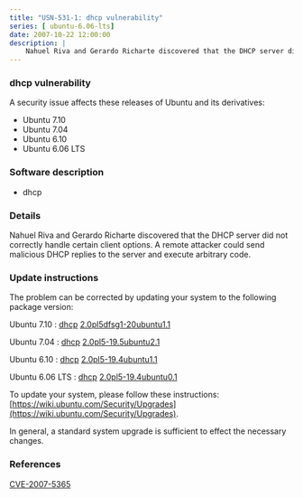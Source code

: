 ```yaml
---
title: "USN-531-1: dhcp vulnerability"
series: [ ubuntu-6.06-lts]
date: 2007-10-22 12:00:00
description: |
    Nahuel Riva and Gerardo Richarte discovered that the DHCP server did not correctly handle certain client options.  A remote attacker could send malicious DHCP replies to the server and execute arbitrary code. 
--- 
```

 
### dhcp vulnerability

A security issue affects these releases of Ubuntu and its derivatives:

* Ubuntu 7.10
* Ubuntu 7.04
* Ubuntu 6.10
* Ubuntu 6.06 LTS

### Software description

* dhcp 

### Details

Nahuel Riva and Gerardo Richarte discovered that the DHCP server did not correctly handle certain client options. A remote attacker could send malicious DHCP replies to the server and execute arbitrary code. 

### Update instructions

The problem can be corrected by updating your system to the following package version:

Ubuntu 7.10
 : [dhcp](https://launchpad.net/ubuntu/+source/dhcp) <span> [2.0pl5dfsg1-20ubuntu1.1](https://launchpad.net/ubuntu/+source/dhcp/2.0pl5dfsg1-20ubuntu1.1) </span> 

Ubuntu 7.04
 : [dhcp](https://launchpad.net/ubuntu/+source/dhcp) <span> [2.0pl5-19.5ubuntu2.1](https://launchpad.net/ubuntu/+source/dhcp/2.0pl5-19.5ubuntu2.1) </span> 

Ubuntu 6.10
 : [dhcp](https://launchpad.net/ubuntu/+source/dhcp) <span> [2.0pl5-19.4ubuntu1.1](https://launchpad.net/ubuntu/+source/dhcp/2.0pl5-19.4ubuntu1.1) </span> 

Ubuntu 6.06 LTS
 : [dhcp](https://launchpad.net/ubuntu/+source/dhcp) <span> [2.0pl5-19.4ubuntu0.1](https://launchpad.net/ubuntu/+source/dhcp/2.0pl5-19.4ubuntu0.1) </span> 

To update your system, please follow these instructions: [https://wiki.ubuntu.com/Security/Upgrades](https://wiki.ubuntu.com/Security/Upgrades).

In general, a standard system upgrade is sufficient to effect the necessary changes. 

### References

 [CVE-2007-5365](http://people.ubuntu.com/~ubuntu-security/cve/CVE-2007-5365)
 
